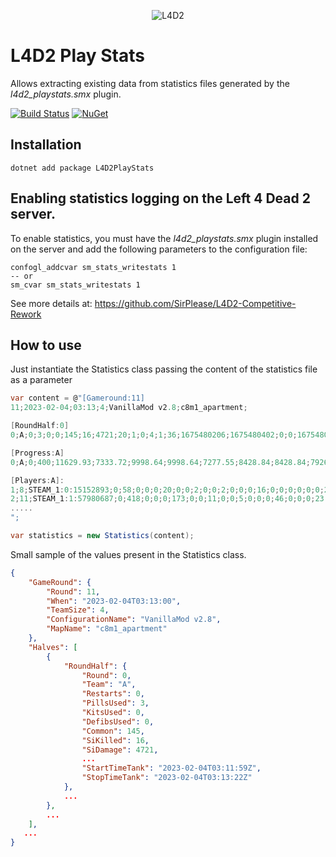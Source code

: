 ﻿<div align="center">

![L4D2](https://torneiol4d2.blob.core.windows.net/imgs/icon-256.png)

</div>

# L4D2 Play Stats

Allows extracting existing data from statistics files generated by the *l4d2_playstats.smx* plugin.

[![Build Status](https://dev.azure.com/altairsossai/L4D2%20-%20Play%20Stats/_apis/build/status/build-l4d2-playstats?branchName=main)](https://dev.azure.com/altairsossai/L4D2%20-%20Play%20Stats/_build/latest?definitionId=30&branchName=main)
[![NuGet](https://img.shields.io/nuget/v/L4D2PlayStats.svg)](https://www.nuget.org/packages/L4D2PlayStats)

## Installation

```PM>
dotnet add package L4D2PlayStats
```

## Enabling statistics logging on the Left 4 Dead 2 server.
To enable statistics, you must have the *l4d2_playstats.smx* plugin installed on the server and add the following parameters to the configuration file:
```code
confogl_addcvar sm_stats_writestats 1
-- or
sm_cvar sm_stats_writestats 1
```
See more details at: https://github.com/SirPlease/L4D2-Competitive-Rework

## How to use
Just instantiate the Statistics class passing the content of the statistics file as a parameter
```csharp
var content = @"[Gameround:11]
11;2023-02-04;03:13;4;VanillaMod v2.8;c8m1_apartment;

[RoundHalf:0]
0;A;0;3;0;0;145;16;4721;20;1;0;4;1;36;1675480206;1675480402;0;0;1675480319;1675480402;

[Progress:A]
0;A;0;400;11629.93;7333.72;9998.64;9998.64;7277.55;8428.84;8428.84;7926.63;9998.64;

[Players:A]:
1;8;STEAM_1:0:15152893;0;58;0;0;0;20;0;0;2;0;0;2;0;0;0;16;0;0;0;0;0;0;20;4;2;0;1230;0;1;1;0;0;0;0;0;0;0;0;0;0;0;0;0;84;15;8;0;0;0;0;0;0;0;13;0;2;0;0;0;0;0;7;0;0;0;0;1;15;8;0;0;1675480206;1675480402;1675480206;1675480359;1675480206;1675480324;
2;11;STEAM_1:1:57980687;0;418;0;0;0;173;0;0;11;0;0;5;0;0;0;46;0;0;0;23;0;0;44;17;6;3;1511;698;1;0;0;0;0;0;0;1;0;0;0;0;0;0;0;117;10;16;0;532;119;0;0;0;0;10;0;0;0;0;0;0;0;10;0;2;0;0;4;10;16;5;3136;1675480206;1675480402;1675480206;1675480402;1675480206;1675480402;
.....
";

var statistics = new Statistics(content);
```

Small sample of the values present in the Statistics class.
```json
{
    "GameRound": {
        "Round": 11,
        "When": "2023-02-04T03:13:00",
        "TeamSize": 4,
        "ConfigurationName": "VanillaMod v2.8",
        "MapName": "c8m1_apartment"
    },
    "Halves": [
        {
            "RoundHalf": {
                "Round": 0,
                "Team": "A",
                "Restarts": 0,
                "PillsUsed": 3,
                "KitsUsed": 0,
                "DefibsUsed": 0,
                "Common": 145,
                "SiKilled": 16,
                "SiDamage": 4721,
                ...
                "StartTimeTank": "2023-02-04T03:11:59Z",
                "StopTimeTank": "2023-02-04T03:13:22Z"
            },
            ...
        },
        ...
    ],
   ...
}
```
